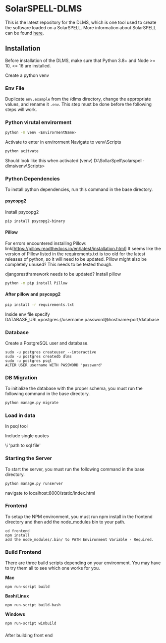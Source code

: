 # SolarSPELL-DLMS

This is the latest repository for the DLMS, which is one tool used to create the software loaded on a SolarSPELL. More information about SolarSPELL can be found [here](http://solarspell.org/).

## Installation

Before installation of the DLMS, make sure that Python 3.8+ and Node >= 10, <= 16 are installed.

Create a python venv 

### Env File

Duplicate `env.example` from the /dlms directory, change the appropriate values, and rename it `.env`. This step must be done before the following steps will work.

### Python virutal envirorment 
```bash
python -m venv <EnvirormentName>
```

Activate to enter in envirorment
Navigate to venv\Scripts
```bash
python acitvate
```
Should look like this when activated 
(venv) D:\SollarSpell\solarspell-dlms\venv\Scripts>

### Python Dependencies




To install python dependencies, run this command in the base directory.
#### psycopg2
Install psycopg2
```bash
pip install psycopg2-binary
```

#### Pillow
For errors encountered installing Pillow: link[https://pillow.readthedocs.io/en/latest/installation.html]
It seems like the version of Pillow listed in the requirements.txt is too old for the latest releases of python, so it will need to be updated.
Pillow might also be completely unused? This needs to be tested though.

djangorestframework needs to be updated?
Install pillow 
```bash
python -m pip install Pillow 
```

#### After pillow and psycopg2
```bash
pip install -r requirements.txt
```
Inside env file specify 
DATABASE_URL=postgres://username:password@hostname:port/database

### Database

Create a PostgreSQL user and database.
```
sudo -u postgres createuser --interactive
sudo -u postgres createdb dlms
sudo -u postgres psql
ALTER USER username WITH PASSWORD 'password'
```

### DB Migration

To initialize the database with the proper schema, you must run the following command in the base directory.

```bash
python manage.py migrate
```

### Load in data 

In psql tool 

Include single quotes 

\i 'path to sql file' 

### Starting the Server

To start the server, you must run the following command in the base directory.

```bash
python manage.py runserver
```

navigate to localhost:8000/static/index.html

### Frontend

To setup the NPM environment, you must run npm install in the frontend directory and then add the node_modules bin to your path.

```
cd frontend
npm install
add the node_modules/.bin/ to PATH Environment Variable - Required.
```

### Build Frontend

There are three build scripts depending on your environment. You may have to try them all to see which one works for you.

**Mac**

```
npm run-script build
```

**Bash/Linux**

```
npm run-script build-bash
```

**Windows**

```
npm run-script winbuild
```
### 
After building front end 
